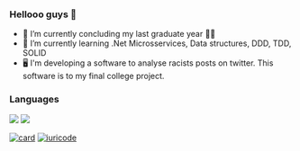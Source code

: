 ### Hellooo guys 👋

- 🔭 I’m currently concluding my last graduate year :technologist:
- 🌱 I’m currently learning .Net Microsservices, Data structures, DDD, TDD, SOLID
- :desktop_computer: I'm developing a software to analyse racists posts on twitter. This software is to my final college project. 

### Languages

<img src="https://img.shields.io/badge/.NET-5C2D91?style=for-the-badge&logo=.net&logoColor=white" />  <img src="https://img.shields.io/badge/C%23-239120?style=for-the-badge&logo=c-sharp&logoColor=white" />


[![card](https://github-readme-stats.vercel.app/api?username=TyperIgor&theme=default)](https://github.com/TyperIgor/)  [![iuricode](https://github-readme-stats.vercel.app/api/top-langs/?username=TyperIgor&hide=html&layout=compact&theme=default)](https://github.com/TyperIgor/)
